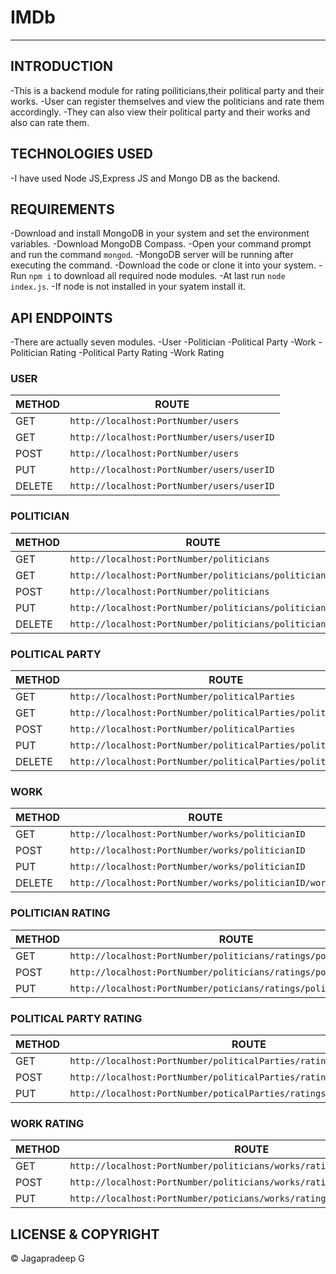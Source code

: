 # IMDb

---

## INTRODUCTION

-This is a backend module for rating poiliticians,their political party and their works.
-User can register themselves and view the politicians and rate them accordingly.
-They can also view their political party and their works and also can rate them.

## TECHNOLOGIES USED

-I have used Node JS,Express JS and Mongo DB as the backend.

## REQUIREMENTS

-Download and install MongoDB in your system and set the environment variables.
-Download MongoDB Compass.
-Open your command prompt and run the command `mongod`.
-MongoDB server will be running after executing the command.
-Download the code or clone it into your system.
-Run `npm i` to download all required node modules.
-At last run `node index.js`.
-If node is not installed in your syatem install it.

## API ENDPOINTS

-There are actually seven modules.
    -User
    -Politician
    -Political Party
    -Work
    -Politician Rating
    -Political Party Rating
    -Work Rating

### USER

| METHOD | ROUTE |
| --- | --- |
| GET | `http://localhost:PortNumber/users` |
| GET | `http://localhost:PortNumber/users/userID` |
| POST | `http://localhost:PortNumber/users` |
| PUT | `http://localhost:PortNumber/users/userID` |
| DELETE | `http://localhost:PortNumber/users/userID` |

### POLITICIAN

| METHOD | ROUTE |
| --- | --- |
| GET | `http://localhost:PortNumber/politicians` |
| GET | `http://localhost:PortNumber/politicians/politicianID` |
| POST | `http://localhost:PortNumber/politicians` |
| PUT | `http://localhost:PortNumber/politicians/politicianID` |
| DELETE | `http://localhost:PortNumber/politicians/politicianID` |

### POLITICAL PARTY

| METHOD | ROUTE |
| --- | --- |
| GET | `http://localhost:PortNumber/politicalParties` |
| GET | `http://localhost:PortNumber/politicalParties/politicalPartyID` |
| POST | `http://localhost:PortNumber/politicalParties` |
| PUT | `http://localhost:PortNumber/politicalParties/politicalPartyID` |
| DELETE | `http://localhost:PortNumber/politicalParties/politicalPartyID` |

### WORK

| METHOD | ROUTE |
| --- | --- |
| GET | `http://localhost:PortNumber/works/politicianID` |
| POST | `http://localhost:PortNumber/works/politicianID` |
| PUT | `http://localhost:PortNumber/works/politicianID` |
| DELETE | `http://localhost:PortNumber/works/politicianID/workID` |

### POLITICIAN RATING

| METHOD | ROUTE |
| --- | --- |
| GET | `http://localhost:PortNumber/politicians/ratings/politicianID` |
| POST | `http://localhost:PortNumber/politicians/ratings/politicianID` |
| PUT | `http://localhost:PortNumber/poticians/ratings/politicianID/userID `|

### POLITICAL PARTY RATING

| METHOD | ROUTE |
| --- | --- |
| GET | `http://localhost:PortNumber/politicalParties/ratings/politicianID` |
| POST | `http://localhost:PortNumber/politicalParties/ratings/politicianID` |
| PUT | `http://localhost:PortNumber/poticalParties/ratings/politicianID/userID` |

### WORK RATING

| METHOD | ROUTE |
| --- | --- |
| GET | `http://localhost:PortNumber/politicians/works/ratings/politicianID` |
| POST | `http://localhost:PortNumber/politicians/works/ratings/politicianID` |
| PUT | `http://localhost:PortNumber/poticians/works/ratings/politicianID/userID` |

## LICENSE & COPYRIGHT

© Jagapradeep G